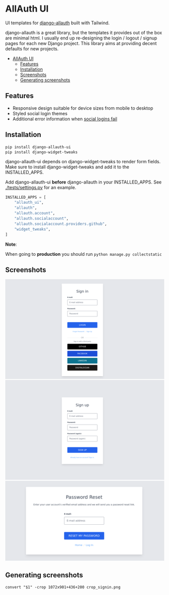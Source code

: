 # AllAuth UI

UI templates for [django-allauth](https://github.com/pennersr/django-allauth)
built with Tailwind.

django-allauth is a great library, but the templates it provides out of the box
are minimal html. I usually end up re-designing the login / logout / signup
pages for each new Django project. This library aims at providing decent
defaults for new projects.

* [AllAuth UI](#allauth-ui)
   * [Features](#features)
   * [Installation](#installation)
   * [Screenshots](#screenshots)
   * [Generating screenshots](#generating-screenshots)

## Features

- Responsive design suitable for device sizes from mobile to desktop
- Styled social login themes
- Additional error information when [social logins fail](https://github.com/pennersr/django-allauth/issues/2142)

## Installation


```
pip install django-allauth-ui
pip install django-widget-tweaks
```

django-allauth-ui depends on django-widget-tweaks to render form fields. Make
sure to install django-widget-tweaks and add it to the INSTALLED_APPS.

Add django-allauth-ui **before** django-allauth in your INSTALLED_APPS. See
[./tests/settings.py](./tests/settings.py) for an example.

```python
INSTALLED_APPS = [
    "allauth_ui",
    "allauth",
    "allauth.account",
    "allauth.socialaccount",
    "allauth.socialaccount.providers.github",
    "widget_tweaks",
]
```
**Note**:

When going to **production** you should run ```python manage.py collectstatic```

## Screenshots

![Log In](./images/signin.png)
![Sign Up](./images/signup.png)
![Password Reset](./images/password_reset.png)

## Generating screenshots

```
convert "$1" -crop 1072x901+436+200 crop_signin.png
```

